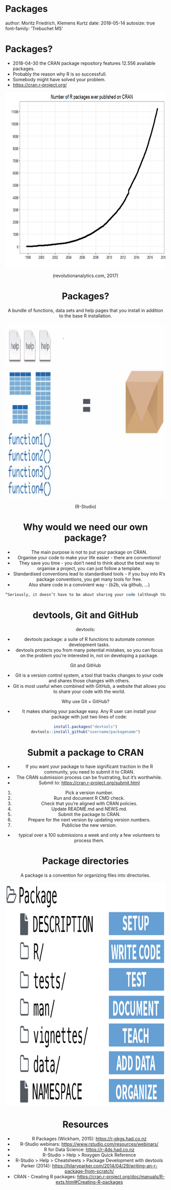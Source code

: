 Packages
========================================================
author: Moritz Friedrich, Klemens Kurtz
date: 2018-05-14
autosize: true
font-family: 'Trebuchet MS'

Packages?
========================================================


- 2018-04-30 the CRAN package repository features 12.556 available packages.
- Probably the reason why R is so successfull.
- Somebody might have solved your problem.
- https://cran.r-project.org/



<div style="text-align:center;"><img src="packageNumber.png"; width=1100 height=550 pos=>

(revolutionanalytics.com, 2017)


Packages?
========================================================

A bundle of functions, data sets and help pages that you install in addition to the base R installation.


<div style="text-align:center;"><img src="packageSummary.png"; width=1100 height=550 pos=>

(R-Studio)


Why would we need our own package?
========================================================

- The main purpose is not to put your package on CRAN.
- Organise your code to make your life easier - there are conventions!
- They save you time - you don’t need to think about the best way to organise a project, you can just follow a template.
- Standardised conventions lead to standardised tools - if you buy into R’s package conventions, you get many tools for free.
- Also share code in a convinient way - (b2b, via github, …)


```r
“Seriously, it doesn’t have to be about sharing your code (although that is an added benefit!). It is about saving yourself time.” Parker (2014)
```


devtools, Git and GitHub
========================================================

devtools:
- devtools package: a suite of R functions to automate common development tasks.
- devtools protects you from many potential mistakes, so you can focus on the problem you're interested in, not on developing a package.

Git and GitHub
- Git is a version control system, a tool that tracks changes to your code and shares those changes with others.
- Git is most useful when combined with GitHub, a website that allows you to share your code with the world.

Why use Git + GitHub?
- It makes sharing your package easy. Any R user can install your package with just two lines of code:



```r
install.packages("devtools")
devtools::install_github("username/packagename")
```


Submit a package to CRAN
========================================================
- If you want your package to have significant traction in the R community, you need to submit it to CRAN.
- The CRAN submission process can be frustrating, but it’s worthwhile.
- Submit to: https://cran.r-project.org/submit.html

1. Pick a version number.
2. Run and document R CMD check.
3. Check that you’re aligned with CRAN policies.
4. Update README.md and NEWS.md.
5. Submit the package to CRAN.
6. Prepare for the next version by updating version numbers.
7. Publicise the new version.

- typical over a 100 submissions a week and only a few volunteers to process them.


Package directories
========================================================
A package is a convention for organizing files into directories.

<div style="text-align:center;"><img src="packageDirectory.png"; width=1300 height=700 pos=>


Resources
========================================================
- R Packages (Wickham, 2015): https://r-pkgs.had.co.nz
- R-Studio webinars: https://www.rstudio.com/resources/webinars/
- R for Data Science: https://r-4ds.had.co.nz
- R-Studio > Help > Roxygen Quick Reference
- R-Studio > Help > Cheatsheets > Package Development with devtools
- Parker (2014): https://hilaryparker.com/2014/04/29/writing-an-r-package-from-scratch/
- CRAN - Creating R packages: https://cran.r-project.org/doc/manuals/R-exts.html#Creating-R-packages

